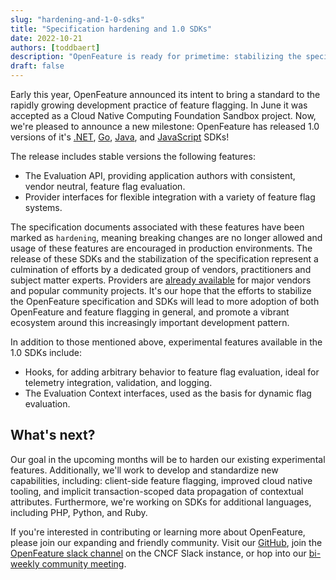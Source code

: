```yaml
---
slug: "hardening-and-1-0-sdks"
title: "Specification hardening and 1.0 SDKs"
date: 2022-10-21
authors: [toddbaert]
description: "OpenFeature is ready for primetime: stabilizing the specification and 1.0 SDK releases"
draft: false
---
```


Early this year, OpenFeature announced its intent to bring a standard to the rapidly growing development practice of feature flagging.
In June it was accepted as a Cloud Native Computing Foundation Sandbox project.
Now, we're pleased to announce a new milestone: OpenFeature has released 1.0 versions of it's [.NET](https://github.com/open-feature/dotnet-sdk), [Go](https://github.com/open-feature/go-sdk), [Java](https://github.com/open-feature/java-sdk), and [JavaScript](https://github.com/open-feature/js-sdk) SDKs!

The release includes stable versions the following features:

- The Evaluation API, providing application authors with consistent, vendor neutral, feature flag evaluation.
- Provider interfaces for flexible integration with a variety of feature flag systems.

The specification documents associated with these features have been marked as `hardening`, meaning breaking changes are no longer allowed and usage of these features are encouraged in production environments.
The release of these SDKs and the stabilization of the specification represent a culmination of efforts by a dedicated group of vendors, practitioners and subject matter experts.
Providers are [already available](https://docs.openfeature.dev/docs/reference/technologies/) for major vendors and popular community projects.
It's our hope that the efforts to stabilize the OpenFeature specification and SDKs will lead to more adoption of both OpenFeature and feature flagging in general, and promote a vibrant ecosystem around this increasingly important development pattern.

In addition to those mentioned above, experimental features available in the 1.0 SDKs include:

- Hooks, for adding arbitrary behavior to feature flag evaluation, ideal for telemetry integration, validation, and logging.
- The Evaluation Context interfaces, used as the basis for dynamic flag evaluation.

## What's next?

Our goal in the upcoming months will be to harden our existing experimental features. Additionally, we'll work to develop and standardize new capabilities, including: client-side feature flagging, improved cloud native tooling, and implicit transaction-scoped data propagation of contextual attributes.
Furthermore, we're working on SDKs for additional languages, including PHP, Python, and Ruby.

If you're interested in contributing or learning more about OpenFeature, please join our expanding and friendly community. Visit our [GitHub](https://github.com/open-feature), join the [OpenFeature slack channel](https://cloud-native.slack.com/archives/C0344AANLA1) on the CNCF Slack instance, or hop into our [bi-weekly community meeting](https://github.com/open-feature/community#meetings-and-events).
